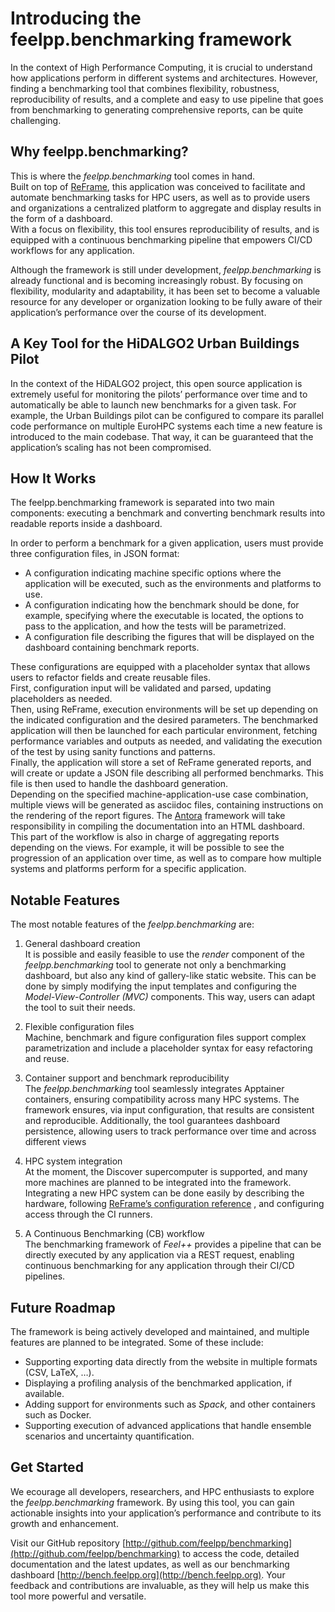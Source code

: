 # Introducing the feelpp.benchmarking framework

In the context of High Performance Computing, it is crucial to understand how applications perform in different systems and architectures. However, finding a benchmarking tool that combines flexibility, robustness, reproducibility of results, and a complete and easy to use pipeline that goes from benchmarking to generating comprehensive reports, can be quite challenging. 

## Why feelpp.benchmarking?
This is where the *feelpp.benchmarking* tool comes in hand.    
Built on top of [ReFrame](https://reframe-hpc.readthedocs.io/en/stable/), this application was conceived to facilitate and automate benchmarking tasks for HPC users, as well as to provide users and organizations a centralized platform to aggregate and display results in the form of a dashboard.  
With a focus on flexibility, this tool ensures reproducibility of results, and is equipped with a continuous benchmarking pipeline that empowers CI/CD workflows for any application.

Although the framework is still under development, *feelpp.benchmarking* is already functional and is becoming increasingly robust. By focusing on flexibility, modularity and adaptability, it has been set to become a valuable resource for any developer or organization looking to be fully aware of their application’s performance over the course of its development.


## A Key Tool for the HiDALGO2 Urban Buildings Pilot

In the context of the HiDALGO2 project, this open source application is extremely useful for monitoring the pilots’ performance over time and to automatically be able to launch new benchmarks for a given task. For example, the Urban Buildings pilot can be configured to compare its parallel code performance on multiple EuroHPC systems each time a new feature is introduced to the main codebase. That way, it can be guaranteed that the application’s scaling has not been compromised.

## How It Works

The feelpp.benchmarking framework is separated into two main components: executing a benchmark and converting benchmark results into readable reports inside a dashboard. 

In order to perform a benchmark for a given application, users must provide three configuration files, in JSON format: 

- A configuration indicating machine specific options where the application will be executed, such as the environments and platforms to use.  
- A configuration indicating how the benchmark should be done, for example, specifying where the executable is located, the options to pass to the application, and how the tests will be parametrized.  
- A configuration file describing the figures that will be displayed on the dashboard containing benchmark reports.

These configurations are equipped with a placeholder syntax that allows users to refactor fields and create reusable files.  
First, configuration input will be validated and parsed, updating placeholders as needed.   
Then, using ReFrame, execution environments will be set up depending on the indicated configuration and the desired parameters. The benchmarked application will then be launched for each particular environment, fetching performance variables and outputs as needed, and validating the execution of the test by using sanity functions and patterns.   
Finally, the application will store a set of ReFrame generated reports, and will create or update a JSON file describing all performed benchmarks. This file is then used to handle the dashboard generation.  
Depending on the specified machine-application-use case combination, multiple views will be generated as asciidoc files, containing instructions on the rendering of the report figures. The [Antora](https://antora.org) framework will take responsibility in compiling the documentation into an HTML dashboard.   
This part of the workflow is also in charge of aggregating reports depending on the views. For example, it will be possible to see the progression of an application over time, as well as to compare how multiple systems and platforms perform for a specific application.

## Notable Features

The most notable features of the *feelpp.benchmarking* are:

1. General dashboard creation  
   It is possible and easily feasible to use the *render* component of the *feelpp.benchmarking* tool to generate not only a benchmarking dashboard, but also any kind of gallery-like static website. This can be done by simply modifying the input templates and configuring the *Model-View-Controller (MVC)* components. This way, users can adapt the tool to suit their needs.  
     
2. Flexible configuration files  
   Machine, benchmark and figure configuration files support complex parametrization and include a placeholder syntax for easy refactoring and reuse. 

3. Container support and benchmark reproducibility  
   The *feelpp.benchmarking* tool seamlessly integrates Apptainer containers, ensuring compatibility across many HPC systems. The framework ensures, via input configuration, that results are consistent and reproducible. Additionally, the tool guarantees dashboard persistence, allowing users to track performance over time and across different views

4. HPC system integration  
   At the moment, the Discover supercomputer is supported, and many more machines are planned to be integrated into the framework. Integrating a new HPC system can be done easily by describing the hardware, following [ReFrame’s configuration reference](https://reframe-hpc.readthedocs.io/en/stable/config_reference.html) , and configuring access through the CI runners.

5. A Continuous Benchmarking (CB) workflow  
   The benchmarking framework of *Feel++* provides a pipeline that can be directly executed by any application via a REST request, enabling continuous benchmarking for any application through their CI/CD pipelines.

## Future Roadmap

The framework is being actively developed and maintained, and multiple features are planned to be integrated. Some of these include: 

- Supporting exporting data directly from the website in multiple formats (CSV, LaTeX, …).   
- Displaying a profiling analysis of the benchmarked application, if available.  
- Adding support for environments such as *Spack,* and other containers such as Docker.  
- Supporting execution of advanced applications that handle ensemble scenarios and uncertainty quantification. 

## Get Started

We ecourage all developers, researchers, and HPC enthusiasts to explore the *feelpp.benchmarking* framework. By using this tool, you can gain actionable insights into your application’s performance and contribute to its growth and enhancement.

Visit our GitHub repository [http://github.com/feelpp/benchmarking](http://github.com/feelpp/benchmarking) to access the code, detailed documentation and the latest updates, as well as our benchmarking dashboard [http://bench.feelpp.org](http://bench.feelpp.org). Your feedback and contributions are invaluable, as they will help us make this tool more powerful and versatile.
